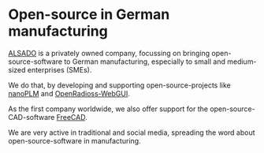 # Open-source in German manufacturing

[ALSADO](https://www.alsado.de) is a privately owned company, focussing on bringing open-source-software to German manufacturing, especially to small and medium-sized enterprises (SMEs).

We do that, by developing and supporting open-source-projects like [nanoPLM](https://github.com/alekssadowski95/nanoPLM) and [OpenRadioss-WebGUI](https://github.com/alekssadowski95/OpenRadioss-WebGUI).

As the first company worldwide, we also offer support for the open-source-CAD-software [FreeCAD](https://github.com/FreeCAD/FreeCAD).

We are very active in traditional and social media, spreading the word about open-source-software in manufacturing.
